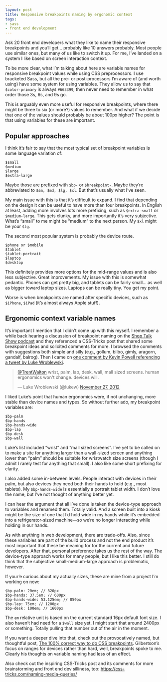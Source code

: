 ```yaml
---
layout: post
title: Responsive breakpoints naming by ergonomic context
tags:
- sass
- front end development
---
```


Ask 20 front end developers what they like to name their responsive breakpoints and you’ll get… probably like 10 answers probably. Most people use similar ones, but many of us like to switch it up. For me, I’ve landed on a system I like based on screen interaction context.

To be more clear, what I’m talking about here are variable names for responsive breakpoint values while using CSS preprocessors. I use bracketed Sass, but all the pre- or post-processors I’m aware of (and worth using) have some system for using variables. They allow us to say that `$color-primary` is always `#663399`, then never need to remember in what order those 3s, 6s, and 9s go.

This is arguably even more useful for responsive breakpoints, where there might be three to six (or more?) values to remember. And what if we decide that one of the values should probably be about 100px higher? The point is that using variables for these are important.

## Popular approaches

I think it’s fair to say that the most typical set of breakpoint variables is some language variation of:

```
$small
$medium
$large
$extra-large
```

Maybe those are prefixed with `$bp-` or `$breakpoint-`. Maybe they’re abbreviated to `$sm, $md, $lg, $xl`. But that’s usually what I’ve seen.

My main issue with this is that it’s difficult to expand. I find that depending on the design it can be useful to have more than four breakpoints. In English at least, adding more involves lots more prefixing, such as `$extra-small` or `$medium-large`. This gets clunky, and more importantly it’s very subjective. What’s “small” to me might be “medium” to the next person. My `$xl` might be your `$lg`.

The second most popular system is probably the device route.

```
$phone or $mobile
$tablet
$tablet-portrait
$laptop
$desktop
```

This definitely provides more options for the mid-range values and is also less subjective. Great improvements. My issue with this is somewhat pedantic. Phones can get pretty big, and tablets can be fairly small… as well as bigger toward laptop sizes. Laptops can be really tiny. You get my point.

Worse is when breakpoints are named after specific devices, such as `$iPhone`, `$iPad` (it’s almost always Apple stuff).

## Ergonomic context variable names

It’s important I mention that I didn’t come up with this myself. I remember a while back hearing a discussion of breakpoint naming on the [Shop Talk Show podcast](http://shoptalkshow.com/) and they referenced a CSS-Tricks post that shared some breakpoint ideas and solicited comments for more. I browsed the comments with suggestions both simple and silly (e.g., gollum, bilbo, gimly, aragorn, gandalf, balrog). Then I came on [one comment by Kevin Powell referencing a tweet by Luke Wroblewski](https://css-tricks.com/naming-media-queries/#comment-437419).

<blockquote class="twitter-tweet" data-lang="en"><p lang="en" dir="ltr"><a href="https://twitter.com/TrentWalton">@TrentWalton</a> wrist, palm, lap, desk, wall, mall sized screens. human ergonomics won&#39;t change. devices will.</p>&mdash; Luke Wroblewski (@lukew) <a href="https://twitter.com/lukew/status/273453112902172672">November 27, 2012</a></blockquote>
<script async src="//platform.twitter.com/widgets.js" charset="utf-8"></script>

I liked Luke’s point that human ergonomics were, if not unchanging, more stable than device names and types. So without further ado, my breakpoint variables are:

```
$bp-palm
$bp-hands
$bp-hands-wide
$bp-lap
$bp-desk
$bp-wall
```

Luke’s list included “wrist” and “mall sized screens”. I’ve yet to be called on to make a site for anything larger than a wall-sized screen and anything lower than “palm” should be suitable for wristwatch size screens (though I admit I rarely test for anything that small). I also like some short prefixing for clarity.

I also added some in-between levels. People interact with devices in their palm, but also devices they need both their hands to hold (e.g., most tablets). My `$bp-hands-wide` is essentially a portrait tablet width. I don’t love the name, but I’ve not thought of anything better yet.

I can hear the argument that all I’ve done is taken the device-type approach to variables and renamed them. Totally valid. And a screen built into a kiosk might be the size of one that I’d hold wide in my hands while it’s embedded into a refrigerator-sized machine—so we’re no longer interacting while holding in our hands.

As with anything in web development, there are trade-offs. Also, since these variables are part of the build process and not the end product it’s most important that these be meaning for for the current and future developers. After that, personal preference takes us the rest of the way. The device-type approach works for many people, but I like this better. I still do think that the subjective small-medium-large approach is problematic, however.

If your’e curious about my actually sizes, these are mine from a project I’m working on now:

```
$bp-palm: 20em; // 320px
$bp-hands: 37.5em; // 600px
$bp-hands-wide: 53.125em; // 850px
$bp-lap: 75em; // 1200px
$bp-desk: 100em; // 1600px
```

The `em` relative unit is based on the current standard 16px default font size. I also haven’t had need for a `$wall` size yet. I might start that around 2400px or something. Totally pulling that number out of the air in the moment.

If you want a deeper dive into that, check out the provocatively named, but thoughtful post, [The 100% correct way to do CSS breakpoints](https://medium.freecodecamp.com/the-100-correct-way-to-do-css-breakpoints-88d6a5ba1862). Gilbertson’s focus on ranges for devices rather than hard, well, breakpoints spoke to me. Clearly his thoughts on variable naming had less of an effect.

Also check out the inspiring CSS-Tricks post and its comments for more brainstorming and front end dev silliness, too: https://css-tricks.com/naming-media-queries/

